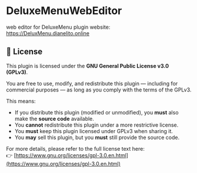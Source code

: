 # DeluxeMenuWebEditor
web editor for DeluxeMenu plugin
website: https://DeluxMenu.dianelito.online

## 📄 License

This plugin is licensed under the **GNU General Public License v3.0 (GPLv3)**.

You are free to use, modify, and redistribute this plugin — including for commercial purposes — as long as you comply with the terms of the GPLv3.

This means:

- If you distribute this plugin (modified or unmodified), you **must** also make the **source code** available.
- You **cannot** redistribute this plugin under a more restrictive license.
- You **must** keep this plugin licensed under GPLv3 when sharing it.
- You **may** sell this plugin, but you **must** still provide the source code.

For more details, please refer to the full license text here:  
👉 [https://www.gnu.org/licenses/gpl-3.0.en.html](https://www.gnu.org/licenses/gpl-3.0.en.html)